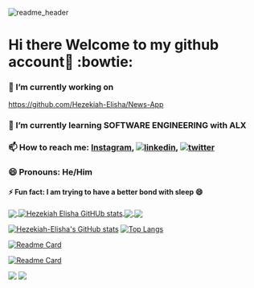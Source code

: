 ![readme_header](https://user-images.githubusercontent.com/52417232/114641964-b138e980-9cdb-11eb-8673-373c49e67df0.png)


# Hi there Welcome to my github account👋 :bowtie:

### 🔭 I’m currently working on
https://github.com/Hezekiah-Elisha/News-App

### 🌱 I’m currently learning SOFTWARE ENGINEERING with ALX

### 📫 How to reach me: [Instagram](https://instagram.com/_hezekiahelisha), [![linkedin](https://img.shields.io/badge/linkedin-0A66C2?style=for-the-badge&logo=linkedin&logoColor=white)](https://www.linkedin.com/in/elisha-hezekiah-okanga/), [![twitter](https://img.shields.io/badge/twitter-1DA1F2?style=for-the-badge&logo=twitter&logoColor=white)](https://twitter.com/_hezekiahelisha)

### 😄 Pronouns: He/Him

#### ⚡ Fun fact: I am trying to have a better bond with sleep 😄



<a href="https://github.com/Hezekiah-Elisha/Hezekiah-Elisha">
  <img align="center" src="https://github-readme-stats.vercel.app/api/top-langs/?username=Hezekiah-Elisha&hide=java,html,tex&title_color=ffffff&text_color=c9cacc&icon_color=2bbc8a&bg_color=1d1f21&langs_count=6" />
</a>
<a href="https://github.com/Hezekiah-Elisha/Hezekiah-Elisha">
  <img align="center" src="https://github-readme-stats.vercel.app/api?username=Hezekiah-Elisha&show_icons=true&line_height=45&count_private=true&title_color=ffffff&text_color=c9cacc&icon_color=2bbc8a&bg_color=1d1f21" alt="Hezekiah Elisha GitHUb stats" />
</a>

<a href="https://github.com/Hezekiah-Elisha/ToDoList-app">
  <img align="center" src="https://github-readme-stats.vercel.app/api/pin/?username=Hezekiah-Elisha&repo=ToDoList-app&theme=tokyonight&title_color=ffffff&text_color=c9cacc&icon_color=2bbc8a&bg_color=1d1f21" />
</a>


<a href="https://github.com/Hezekiah-Elisha/company_x">
  <img align="center" src="https://github-readme-stats.vercel.app/api/pin/?username=Hezekiah-Elisha&repo=company_x&theme=tokyonight&title_color=ffffff&text_color=c9cacc&icon_color=2bbc8a&bg_color=1d1f21" />
</a>

  [![Hezekiah-Elisha's GitHub stats](https://github-readme-stats.vercel.app/api?username=Hezekiah-Elisha&count_private=true&show_icons=true&theme=tokyonight)](https://github.com/Hezekiah-Elisha/github-readme-stats)
  [![Top Langs](https://github-readme-stats.vercel.app/api/top-langs/?username=Hezekiah-Elisha&theme=tokyonight)](https://github.com/Hezekiah-Elisha/github-readme-stats)

[![Readme Card](https://github-readme-stats.vercel.app/api/pin/?username=Hezekiah-Elisha&repo=company_x&theme=tokyonight)](https://github.com/Hezekiah-Elisha/github-readme-stats)

[![Readme Card](https://github-readme-stats.vercel.app/api/pin/?username=Hezekiah-Elisha&repo=ToDoList-app&theme=tokyonight)](https://github.com/Hezekiah-Elisha/github-readme-stats)


![](https://img.shields.io/badge/OS-Linux-informational?style=flat&logo=linux&logoColor=white&color=2bbc8a)
![](https://img.shields.io/badge/Code-Python-informational?style=flat&logo=python&logoColor=white&color=2bbc8a)


<!--<a href="https://github.com/anuraghazra/github-readme-stats">
  <img align="center" src="https://github-readme-stats.vercel.app/api/pin/?username=anuraghazra&repo=github-readme-stats" />
</a>
<a href="https://github.com/anuraghazra/convoychat">
  <img align="center" src="https://github-readme-stats.vercel.app/api/pin/?username=anuraghazra&repo=convoychat" />
</a>-->
<!--
**Hezekiah-Elisha/Hezekiah-Elisha** is a ✨ _special_ ✨ repository because its `README.md` (this file) appears on your GitHub profile.

Here are some ideas to get you started:

- 🔭 I’m currently working on ...
- 🌱 I’m currently learning ...
- 👯 I’m looking to collaborate on ...
- 🤔 I’m looking for help with ...
- 💬 Ask me about ...
- 📫 How to reach me: ...
- 😄 Pronouns: ...
- ⚡ Fun fact: ...
-->
